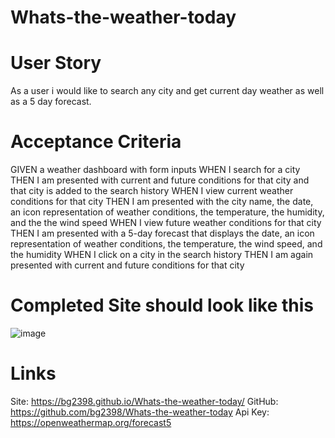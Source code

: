# Whats-the-weather-today

# User Story
As a user i would like to search any city and get current day weather as well as a 5 day forecast.

# Acceptance Criteria 
GIVEN a weather dashboard with form inputs
WHEN I search for a city
THEN I am presented with current and future conditions for that city and that city is added to the search history
WHEN I view current weather conditions for that city
THEN I am presented with the city name, the date, an icon representation of weather conditions, the temperature, the humidity, and the the wind speed
WHEN I view future weather conditions for that city
THEN I am presented with a 5-day forecast that displays the date, an icon representation of weather conditions, the temperature, the wind speed, and the humidity
WHEN I click on a city in the search history
THEN I am again presented with current and future conditions for that city

# Completed Site should look like this

![image](https://user-images.githubusercontent.com/117424603/217414415-02fffe0b-cd08-48a1-a593-44d3bc096aed.png)


# Links
Site: https://bg2398.github.io/Whats-the-weather-today/
GitHub: https://github.com/bg2398/Whats-the-weather-today
Api Key: https://openweathermap.org/forecast5 
